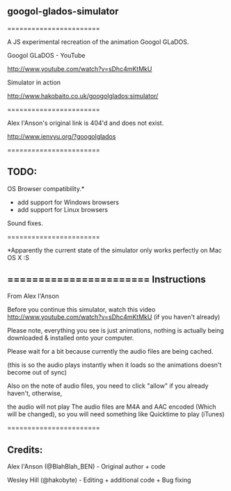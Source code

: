 googol-glados-simulator
-
=======================

A JS experimental recreation of the animation Googol GLaDOS.

Googol GLaDOS - YouTube

http://www.youtube.com/watch?v=sDhc4mKtMkU

Simulator in action

http://www.hakobaito.co.uk/googolglados:simulator/

=======================

Alex I'Anson's original link is 404'd and does not exist.

http://www.ienvyu.org/?googolglados

=======================

TODO:
-

OS Browser compatibility.*

+ add support for Windows browsers
+ add support for Linux browsers

Sound fixes.

=======================

*Apparently the current state of the simulator only works perfectly on Mac OS X :S

=======================
Instructions
-
From Alex I'Anson

Before you continue this simulator, watch this video http://www.youtube.com/watch?v=sDhc4mKtMkU (if you haven't already)

Please note, everything you see is just animations, nothing is actually being downloaded & installed onto your computer.

Please wait for a bit because currently the audio files are being cached.

(this is so the audio plays instantly when it loads so the animations doesn't become out of sync)

Also on the note of audio files, you need to click "allow" if you already haven't, otherwise,

the audio will not play The audio files are M4A and AAC encoded (Which will be changed), so you will need something like Quicktime to play (iTunes)

=======================


Credits:
-

Alex I'Anson (@BlahBlah_BEN) - Original author + code

Wesley Hill (@hakobyte) - Editing + additional code + Bug fixing

<insert name here>
